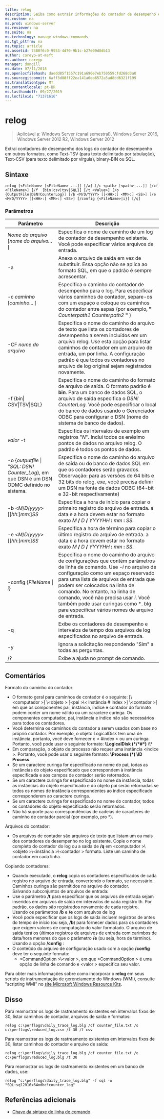 ```yaml
---
title: relog
description: Saiba como extrair informações do contador de desempenho dos arquivos de log do coutner de desempenho.
ms.custom: na
ms.prod: windows-server
ms.reviewer: na
ms.suite: na
ms.technology: manage-windows-commands
ms.tgt_pltfrm: na
ms.topic: article
ms.assetid: 7480f6c0-9953-4d70-9b1c-b27e09d8db13
author: coreyp-at-msft
ms.author: coreyp
manager: dongill
ms.date: 07/11/2018
ms.openlocfilehash: daedd85f1557c191a690e7eb750559cfd268d3a0
ms.sourcegitcommit: 6aff3d88ff22ea141a6ea6572a5ad8dd6321f199
ms.translationtype: MT
ms.contentlocale: pt-BR
ms.lasthandoff: 09/27/2019
ms.locfileid: "71371616"
---
```

# <a name="relog"></a>relog

>Aplicável a: Windows Server (canal semestral), Windows Server 2016, Windows Server 2012 R2, Windows Server 2012

Extrai contadores de desempenho dos logs do contador de desempenho em outros formatos, como Text-TSV (para texto delimitado por tabulação), Text-CSV (para texto delimitado por vírgula), binary-BIN ou SQL.   

## <a name="syntax"></a>Sintaxe  
```  
relog [<FileName> [<FileName> ...]] [/a] [/c <path> [<path> ...]] [/cf <FileName>] [/f  {bin|csv|tsv|SQL}] [/t <Value>] [/o {OutputFile|DSN!CounterLog}] [/b <M/D/YYYY> [[<HH>:] <MM>:] <SS>] [/e <M/D/YYYY> [[<HH>:] <MM>:] <SS>] [/config {<FileName>|i}] [/q]  
```  

### <a name="parameters"></a>Parâmetros  

|                                         Parâmetro                                          |                                                                                                                                                                  Descrição                                                                                                                                                                   |
|--------------------------------------------------------------------------------------------|------------------------------------------------------------------------------------------------------------------------------------------------------------------------------------------------------------------------------------------------------------------------------------------------------------------------------------------------|
|                                *Nome do arquivo* [*nome do arquivo...* ]                                 |                                                                                                                      Especifica o nome de caminho de um log de contador de desempenho existente. Você pode especificar vários arquivos de entrada.                                                                                                                      |
|                                             -a                                             |                                                                                                          Anexa o arquivo de saída em vez de substituir. Essa opção não se aplica ao formato SQL, em que o padrão é sempre acrescentar.                                                                                                           |
|                                   -c *caminho* [*caminho...* ]                                   |                                                       Especifica o caminho do contador de desempenho para o log. Para especificar vários caminhos de contador, separe-os com um espaço e coloque os caminhos do contador entre aspas (por exemplo, **"** <em>Counterpath1</em> <em>Counterpath2</em> **"** )                                                       |
|                                       -CF *nome do arquivo*                                       |                                            Especifica o nome do caminho do arquivo de texto que lista os contadores de desempenho a serem incluídos em um arquivo relog. Use esta opção para listar caminhos de contador em um arquivo de entrada, um por linha. A configuração padrão é que todos os contadores no arquivo de log original sejam registrados novamente.                                            |
|                                  -f {bin\| CSV\|TSV\|SQL}                                  |                                       Especifica o nome do caminho do formato de arquivo de saída. O formato padrão é **bin**. Para um banco de dados SQL, o arquivo de saída especifica o *DSN! CounterLog*. Você pode especificar o local do banco de dados usando o Gerenciador ODBC para configurar o DSN (nome do sistema de banco de dados).                                        |
|                                         *valor* -t                                         |                                                                                                           Especifica os intervalos de exemplo em registros "*N*". Inclui todos os enésimo pontos de dados no arquivo relog. O padrão é todos os pontos de dados.                                                                                                           |
| -o {*outputfile* \| *"SQL: DSN! Counter_Log*}, em que DSN é um DSN ODMC definido no sistema. |                                                   Especifica o nome do caminho do arquivo de saída ou do banco de dados SQL em que os contadores serão gravados. <br>Observação: para as versões de 64 bits e 32 bits do relog. exe, você precisa definir um DSN na fonte de dados ODBC (64-bit e 32-bit respectivamente)                                                   |
|                          -b \<*M*/*D*/*yyyy*> [[*hh*:]*mm*:]*SS*                           |                                                                          Especifica a hora de início para copiar o primeiro registro do arquivo de entrada. a data e a hora devem estar no formato exato <em>M</em> **/** <em>D</em> **/** <em>YYYYHH</em> **:** <em>mm</em> **:** <em>SS</em>.                                                                          |
|                          -e \<*M*/*D*/*yyyy*> [[*hh*:]*mm*:]*SS*                           |                                                                           Especifica a hora de término para copiar o último registro do arquivo de entrada. a data e a hora devem estar no formato exato <em>M</em> **/** <em>D</em> **/** <em>YYYYHH</em> **:** <em>mm</em> **:** <em>SS</em>.                                                                            |
|                                -config {*FileName* \| *i*}                                 | Especifica o nome do caminho do arquivo de configurações que contém parâmetros de linha de comando. Use *-i* no arquivo de configuração como um espaço reservado para uma lista de arquivos de entrada que podem ser colocados na linha de comando. No entanto, na linha de comando, você não precisa usar *i*. Você também pode usar curingas como \*. blg para especificar vários nomes de arquivo de entrada. |
|                                             -q                                             |                                                                                                                          Exibe os contadores de desempenho e intervalos de tempo dos arquivos de log especificados no arquivo de entrada.                                                                                                                           |
|                                             -y                                             |                                                                                                                                            Ignora a solicitação respondendo "Sim" a todas as perguntas.                                                                                                                                             |
|                                             /?                                             |                                                                                                                                                      Exibe a ajuda no prompt de comando.                                                                                                                                                      |

## <a name="remarks"></a>Comentários  
Formato do caminho do contador:  
- O formato geral para caminhos de contador é o seguinte: [\\\<computador >] \\\<objeto > [\<pai >\\< instância # index >] \\\<contador >] em que os componentes pai, instância, índice e contador do formato podem conter um nome válido ou um caractere curinga. Os componentes computador, pai, instância e índice não são necessários para todos os contadores.  
- Você determina os caminhos do contador a serem usados com base no próprio contador. Por exemplo, o objeto LogicalDisk tem uma <Index>de instância, portanto, você deve fornecer o < #index > ou um curinga. Portanto, você pode usar o seguinte formato: **\LogicalDisk (\*/\*#\*)** \\\\*  
- Em comparação, o objeto de processo não requer uma instância \<índice >. Portanto, você pode usar o seguinte formato: **\Process (\*) \ID Process**  
- Se um caractere curinga for especificado no nome do pai, todas as instâncias do objeto especificado que correspondem à instância especificada e aos campos de contador serão retornados.  
- Se um caractere curinga for especificado no nome da instância, todas as instâncias do objeto especificado e do objeto pai serão retornadas se todos os nomes de instância correspondentes ao índice especificado corresponderem ao caractere curinga.  
- Se um caractere curinga for especificado no nome do contador, todos os contadores do objeto especificado serão retornados.  
- Não há suporte para correspondências de cadeias de caracteres de caminho de contador parcial (por exemplo, pro *).  

Arquivos do contador:  
-   Os arquivos de contador são arquivos de texto que listam um ou mais dos contadores de desempenho no log existente. Copie o nome completo do contador do log ou a saída de **/q** em \<computador >\\\<objeto >\\\<instância >\\\<contador > formato. Liste um caminho de contador em cada linha.  

Copiando contadores:  
-   Quando executado, o **relog** copia os contadores especificados de cada registro no arquivo de entrada, convertendo o formato, se necessário. Caminhos curinga são permitidos no arquivo do contador.  
Salvando subconjuntos de arquivos de entrada:  
-   Use o parâmetro **/t** para especificar que os arquivos de entrada sejam inseridos em arquivos de saída em intervalos de cada registro <n>th. Por padrão, os dados são registrados novamente de cada registro.  
Usando os parâmetros **/b** e **/e** com arquivos de log  
-   Você pode especificar que os logs de saída incluem registros de antes do tempo de início (ou seja, **/b**) para fornecer dados para os contadores que exigem valores de computação do valor formatado. O arquivo de saída terá os últimos registros de arquivos de entrada com carimbos de data/hora menores do que o parâmetro **/e** (ou seja, hora de término).  
Usando a opção **/config** :  
-   O conteúdo do arquivo de configuração usado com a opção **/config** deve ter o seguinte formato:  
    -   \<CommandOption >\\\<valor >, em que \<CommandOption > é uma opção de linha de comando e \<valor > especifica seu valor.

Para obter mais informações sobre como incorporar o **relog** em seus scripts de instrumentação de gerenciamento do Windows (WMI), consulte "scripting WMI" no [site Microsoft Windows Resource Kits](https://go.microsoft.com/fwlink/?LinkId=4665).  

## <a name="BKMK_Examples"></a>Disso  
Para reamostrar os logs de rastreamento existentes em intervalos fixos de 30, listar caminhos de contador, arquivos de saída e formatos:  
```  
relog c:\perflogs\daily_trace_log.blg /cf counter_file.txt /o c:\perflogs\reduced_log.csv /t 30 /f csv  
```  
Para reamostrar os logs de rastreamento existentes em intervalos fixos de 30, listar caminhos do contador e arquivo de saída:  
```  
relog c:\perflogs\daily_trace_log.blg /cf counter_file.txt /o c:\perflogs\reduced_log.blg /t 30  
```
Para reamostrar os logs de rastreamento existentes em um banco de dados, use:
```
relog "c:\perflogs\daily_trace_log.blg" -f sql -o "SQL:sql2016x64odbc!counter_log"
```

## <a name="additional-references"></a>Referências adicionais  
-   [Chave da sintaxe de linha de comando](command-line-syntax-key.md)  
